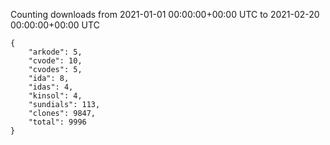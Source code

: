 
Counting downloads from 2021-01-01 00:00:00+00:00 UTC to 2021-02-20 00:00:00+00:00 UTC

```
{
    "arkode": 5,
    "cvode": 10,
    "cvodes": 5,
    "ida": 8,
    "idas": 4,
    "kinsol": 4,
    "sundials": 113,
    "clones": 9847,
    "total": 9996
}
```
